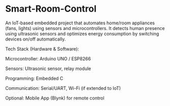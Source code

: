 # Smart-Room-Control

An IoT-based embedded project that automates home/room appliances (fans, lights) using sensors and microcontrollers. It detects human presence using ultrasonic sensors and optimizes energy consumption by switching devices on/off automatically.

Tech Stack (Hardware & Software):

Microcontroller: Arduino UNO / ESP8266

Sensors: Ultrasonic sensor, relay module

Programming: Embedded C

Communication: Serial/UART, Wi-Fi (if extended to IoT)

Optional: Mobile App (Blynk) for remote control
